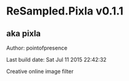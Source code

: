 # ReSampled.Pixla v0.1.1
## aka pixla

Author: pointofpresence

Last build date: Sat Jul 11 2015 22:42:32

Creative online image filter